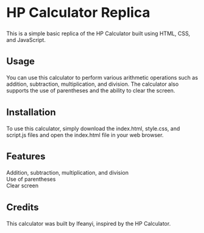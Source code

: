 <h1 style="font-size: 36px;">HP Calculator Replica</h1>
This is a simple basic replica of the HP Calculator built using HTML, CSS, and JavaScript.

<h2 style="font-size: 24px;">Usage</h2>
You can use this calculator to perform various arithmetic operations such as addition, subtraction, multiplication, and division. The calculator also supports the use of parentheses and the ability to clear the screen.

<h2 style="font-size: 24px;">Installation</h2>
To use this calculator, simply download the index.html, style.css, and script.js files and open the index.html file in your web browser.

<h2 style="font-size: 24px;">Features</h2>
Addition, subtraction, multiplication, and division <br>
Use of parentheses <br>
Clear screen

<h2 style="font-size: 24px;">Credits</h2>
This calculator was built by Ifeanyi, inspired by the HP Calculator.


